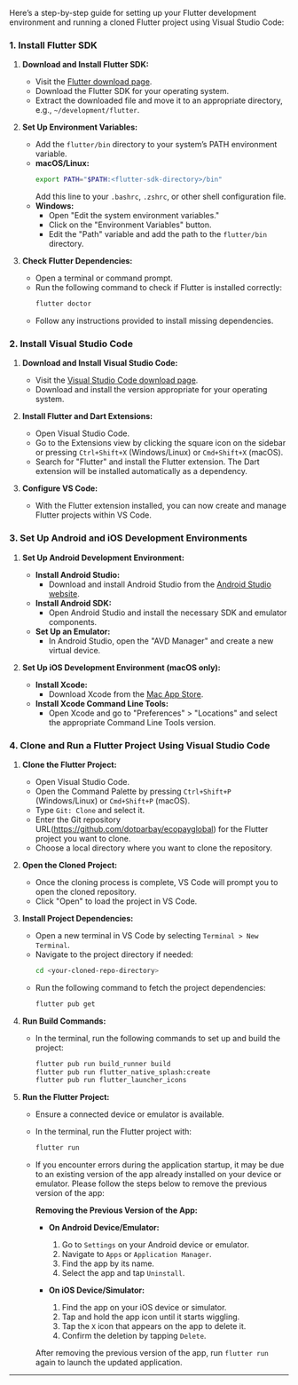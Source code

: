 Here’s a step-by-step guide for setting up your Flutter development environment and running a cloned Flutter project using Visual Studio Code:

### 1. **Install Flutter SDK**

1. **Download and Install Flutter SDK:**
   - Visit the [Flutter download page](https://flutter.dev/docs/get-started/install).
   - Download the Flutter SDK for your operating system.
   - Extract the downloaded file and move it to an appropriate directory, e.g., `~/development/flutter`.

2. **Set Up Environment Variables:**
   - Add the `flutter/bin` directory to your system’s PATH environment variable.
   - **macOS/Linux:**
     ```bash
     export PATH="$PATH:<flutter-sdk-directory>/bin"
     ```
     Add this line to your `.bashrc`, `.zshrc`, or other shell configuration file.
   - **Windows:**
     - Open "Edit the system environment variables."
     - Click on the "Environment Variables" button.
     - Edit the "Path" variable and add the path to the `flutter/bin` directory.

3. **Check Flutter Dependencies:**
   - Open a terminal or command prompt.
   - Run the following command to check if Flutter is installed correctly:
     ```bash
     flutter doctor
     ```
   - Follow any instructions provided to install missing dependencies.

### 2. **Install Visual Studio Code**

1. **Download and Install Visual Studio Code:**
   - Visit the [Visual Studio Code download page](https://code.visualstudio.com/).
   - Download and install the version appropriate for your operating system.

2. **Install Flutter and Dart Extensions:**
   - Open Visual Studio Code.
   - Go to the Extensions view by clicking the square icon on the sidebar or pressing `Ctrl+Shift+X` (Windows/Linux) or `Cmd+Shift+X` (macOS).
   - Search for "Flutter" and install the Flutter extension. The Dart extension will be installed automatically as a dependency.

3. **Configure VS Code:**
   - With the Flutter extension installed, you can now create and manage Flutter projects within VS Code.

### 3. **Set Up Android and iOS Development Environments**

1. **Set Up Android Development Environment:**
   - **Install Android Studio:**
     - Download and install Android Studio from the [Android Studio website](https://developer.android.com/studio).
   - **Install Android SDK:**
     - Open Android Studio and install the necessary SDK and emulator components.
   - **Set Up an Emulator:**
     - In Android Studio, open the "AVD Manager" and create a new virtual device.

2. **Set Up iOS Development Environment (macOS only):**
   - **Install Xcode:**
     - Download Xcode from the [Mac App Store](https://apps.apple.com/us/app/xcode/id497799835).
   - **Install Xcode Command Line Tools:**
     - Open Xcode and go to "Preferences" > "Locations" and select the appropriate Command Line Tools version.

### 4. **Clone and Run a Flutter Project Using Visual Studio Code**

1. **Clone the Flutter Project:**
   - Open Visual Studio Code.
   - Open the Command Palette by pressing `Ctrl+Shift+P` (Windows/Linux) or `Cmd+Shift+P` (macOS).
   - Type `Git: Clone` and select it.
   - Enter the Git repository URL(https://github.com/dotparbay/ecopayglobal) for the Flutter project you want to clone.
   - Choose a local directory where you want to clone the repository.

2. **Open the Cloned Project:**
   - Once the cloning process is complete, VS Code will prompt you to open the cloned repository.
   - Click "Open" to load the project in VS Code.

3. **Install Project Dependencies:**
   - Open a new terminal in VS Code by selecting `Terminal > New Terminal`.
   - Navigate to the project directory if needed:
     ```bash
     cd <your-cloned-repo-directory>
     ```
   - Run the following command to fetch the project dependencies:
     ```bash
     flutter pub get
     ```

4. **Run Build Commands:**
   - In the terminal, run the following commands to set up and build the project:
     ```bash
     flutter pub run build_runner build
     flutter pub run flutter_native_splash:create
     flutter pub run flutter_launcher_icons
     ```

5. **Run the Flutter Project:**
   - Ensure a connected device or emulator is available.
   - In the terminal, run the Flutter project with:
     ```bash
     flutter run
     ```
   - If you encounter errors during the application startup, it may be due to an existing version of the app already installed on your device or emulator. Please follow the steps below to remove the previous version of the app:

     **Removing the Previous Version of the App:**

     - **On Android Device/Emulator:**
       1. Go to `Settings` on your Android device or emulator.
       2. Navigate to `Apps` or `Application Manager`.
       3. Find the app by its name.
       4. Select the app and tap `Uninstall`.

     - **On iOS Device/Simulator:**
       1. Find the app on your iOS device or simulator.
       2. Tap and hold the app icon until it starts wiggling.
       3. Tap the `X` icon that appears on the app to delete it.
       4. Confirm the deletion by tapping `Delete`.

     After removing the previous version of the app, run `flutter run` again to launch the updated application.

---
